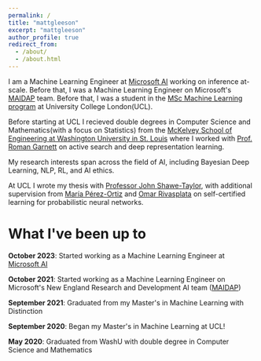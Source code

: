 ```yaml
---
permalink: /
title: "mattgleeson"
excerpt: "mattgleeson"
author_profile: true
redirect_from: 
  - /about/
  - /about.html
---
```


I am a Machine Learning Engineer at [Microsoft AI](https://www.microsoft.com/en-us/research/group/msai/) working on inference at-scale. Before that, I was a Machine Learning Engineer on Microsoft's [MAIDAP](https://www.microsoftnewengland.com/maidap/) team. Before that, I was a student in the [MSc Machine Learning program](https://www.ucl.ac.uk/prospective-students/graduate/taught-degrees/machine-learning-msc) at University College London(UCL).

Before starting at UCL I recieved double degrees in Computer Science and Mathematics(with a focus on Statistics) from the [McKelvey School of Engineering at Washington University in St. Louis](https://engineering.wustl.edu/mckelvey/Pages/default.aspx) where I worked with [Prof. Roman Garnett](https://www.cse.wustl.edu/~garnett/) on active search and deep representation learning.

My research interests span across the field of AI, including Bayesian Deep Learning, NLP, RL, and AI ethics.

At UCL I wrote my thesis with [Professor John Shawe-Taylor](http://www0.cs.ucl.ac.uk/staff/J.Shawe-Taylor/), with additional supervision from [María Pérez-Ortiz](http://mariaperezortiz.com/) and [Omar Rivasplata](https://sites.ualberta.ca/~omarr/) on self-certified learning for probabilistic neural networks.

# What I've been up to

__October 2023__: Started working as a Machine Learning Engineer at [Microsoft AI ](https://www.microsoft.com/en-us/research/group/msai/)

__October 2021__: Started working as a Machine Learning Engineer on Microsoft's New England Research and Development AI team ([MAIDAP](https://www.microsoftnewengland.com/maidap/))

__September 2021__: Graduated from my Master's in Machine Learning with Distinction

__September 2020__: Began my Master's in Machine Learning at UCL!

__May 2020__: Graduated from WashU with double degree in Computer Science and Mathematics
